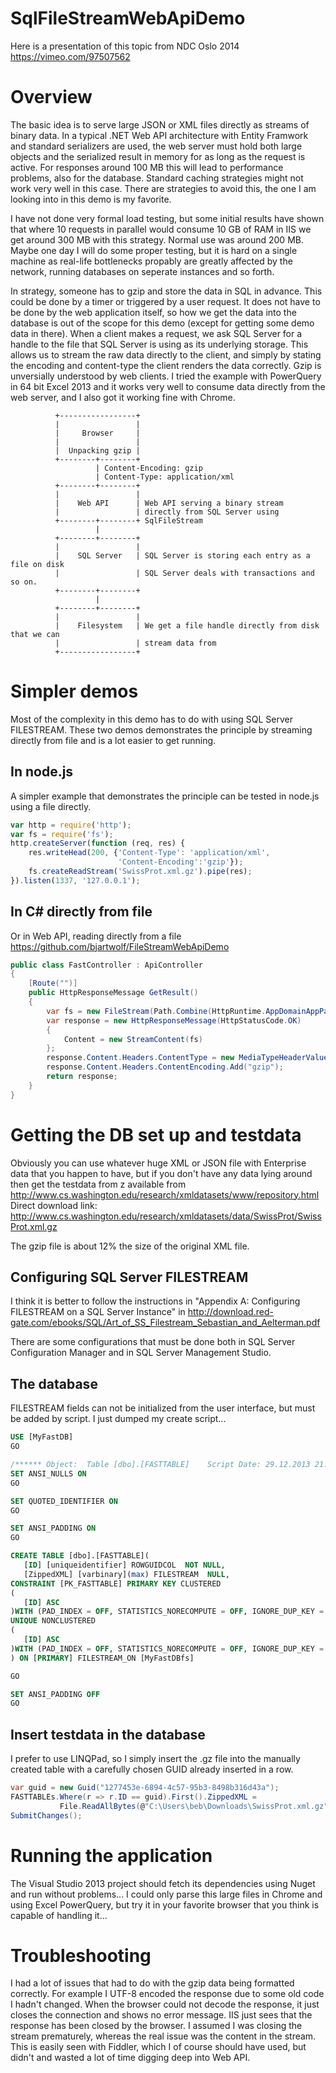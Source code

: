 SqlFileStreamWebApiDemo
=======================

Here is a presentation of this topic from NDC Oslo 2014
https://vimeo.com/97507562

# Overview
The basic idea is to serve large JSON or XML files directly as streams of binary data. In a typical .NET Web API architecture with Entity Framwork and standard serializers are used, the web server must hold both large objects and the serialized result in memory for as long as the request is active. For responses around 100 MB this will lead to performance problems, also for the database. Standard caching strategies might not work very well in this case. There are strategies to avoid this, the one I am looking into in this demo is my favorite. 

I have not done very formal load testing, but some initial results have shown that where 10 requests in parallel would consume 10 GB of RAM in IIS we get around 300 MB with this strategy. Normal use was around 200 MB. Maybe one day I will do some proper testing, but it is hard on a single machine as real-life bottlenecks propably are greatly affected by the network, running databases on seperate instances and so forth. 

In strategy, someone has to gzip and store the data in SQL in advance. This could be done by a timer or triggered by a user request. It does not have to be done by the web application itself, so how we get the data into the database is out of the scope for this demo (except for getting some demo data in there). When a client makes a request, we ask SQL Server for a handle to the file that SQL Server is using as its underlying storage. This allows us to stream the raw data directly to the client, and simply by stating the encoding and content-type the client renders the data correctly. Gzip is unversially understood by web clients. I tried the example with PowerQuery in 64 bit Excel 2013 and it works very well to consume data directly from the web server, and I also got it working fine with Chrome.

              +-----------------+
              |                 |
              |     Browser     |
              |                 |
              |  Unpacking gzip |
              +--------+--------+
                       | Content-Encoding: gzip
                       | Content-Type: application/xml
              +--------+--------+
              |                 |
              |    Web API      | Web API serving a binary stream
              |                 | directly from SQL Server using
              +--------+--------+ SqlFileStream
                       |
              +--------+--------+
              |                 |
              |    SQL Server   | SQL Server is storing each entry as a file on disk
              |                 | SQL Server deals with transactions and so on.
              +--------+--------+
                       |
              +--------+--------+
              |                 |
              |    Filesystem   | We get a file handle directly from disk that we can 
              |                 | stream data from
              +-----------------+

# Simpler demos
Most of the complexity in this demo has to do with using SQL Server FILESTREAM. These two demos demonstrates the principle by streaming directly from file and is a lot easier to get running.

## In node.js
A simpler example that demonstrates the principle can be tested in node.js using a file directly.

```javascript      
var http = require('http');
var fs = require('fs');
http.createServer(function (req, res) {
    res.writeHead(200, {'Content-Type': 'application/xml',
                        'Content-Encoding':'gzip'});  
    fs.createReadStream('SwissProt.xml.gz').pipe(res);
}).listen(1337, '127.0.0.1');
```

## In C# directly from file

Or in Web API, reading directly from a file https://github.com/bjartwolf/FileStreamWebApiDemo

```c#
public class FastController : ApiController
{
    [Route("")]
    public HttpResponseMessage GetResult()
    {
        var fs = new FileStream(Path.Combine(HttpRuntime.AppDomainAppPath, "medline13n0701.xml.gz"), FileMode.Open);
        var response = new HttpResponseMessage(HttpStatusCode.OK)
        {
            Content = new StreamContent(fs)
        };
        response.Content.Headers.ContentType = new MediaTypeHeaderValue("application/xml");
        response.Content.Headers.ContentEncoding.Add("gzip");
        return response;
    }
}
```
              
# Getting the DB set up and testdata

Obviously you can use whatever huge XML or JSON file with Enterprise data that you happen to have, but if you don't have any data lying around then get the testdata from z available from http://www.cs.washington.edu/research/xmldatasets/www/repository.html
Direct download link: http://www.cs.washington.edu/research/xmldatasets/data/SwissProt/SwissProt.xml.gz

The gzip file is about 12% the size of the original XML file.

## Configuring SQL Server FILESTREAM
I think it is better to follow the instructions in "Appendix A: Configuring FILESTREAM on a SQL Server Instance" in
http://download.red-gate.com/ebooks/SQL/Art_of_SS_Filestream_Sebastian_and_Aelterman.pdf

There are some configurations that must be done both in SQL Server Configuration Manager and in SQL Server Management Studio. 


## The database
FILESTREAM fields can not be initialized from the user interface, but must be added by script.
I just dumped my create script...
 ```sql
USE [MyFastDB]
GO

/****** Object:  Table [dbo].[FASTTABLE]    Script Date: 29.12.2013 21:47:33 ******/
SET ANSI_NULLS ON
GO

SET QUOTED_IDENTIFIER ON
GO

SET ANSI_PADDING ON
GO

CREATE TABLE [dbo].[FASTTABLE](
	[ID] [uniqueidentifier] ROWGUIDCOL  NOT NULL,
	[ZippedXML] [varbinary](max) FILESTREAM  NULL,
 CONSTRAINT [PK_FASTTABLE] PRIMARY KEY CLUSTERED 
(
	[ID] ASC
)WITH (PAD_INDEX = OFF, STATISTICS_NORECOMPUTE = OFF, IGNORE_DUP_KEY = OFF, ALLOW_ROW_LOCKS = ON, ALLOW_PAGE_LOCKS = ON) ON [PRIMARY] FILESTREAM_ON [MyFastDBfs],
UNIQUE NONCLUSTERED 
(
	[ID] ASC
)WITH (PAD_INDEX = OFF, STATISTICS_NORECOMPUTE = OFF, IGNORE_DUP_KEY = OFF, ALLOW_ROW_LOCKS = ON, ALLOW_PAGE_LOCKS = ON) ON [PRIMARY]
) ON [PRIMARY] FILESTREAM_ON [MyFastDBfs]

GO

SET ANSI_PADDING OFF
GO
 ```



## Insert testdata in the database
I prefer to use LINQPad, so I simply insert the .gz file into the manually created table with a carefully chosen GUID already inserted in a row.
 ```cs
var guid = new Guid("1277453e-6894-4c57-95b3-8498b316d43a");
FASTTABLEs.Where(r => r.ID == guid).First().ZippedXML =
			File.ReadAllBytes(@"C:\Users\beb\Downloads\SwissProt.xml.gz");
SubmitChanges();
 ```

# Running the application
The Visual Studio 2013 project should fetch its dependencies using Nuget and run without problems...
I could only parse this large files in Chrome and using Excel PowerQuery, but try it in your favorite browser that you think is capable of handling it...


# Troubleshooting

I had a lot of issues that had to do with the gzip data being formatted correctly. For example I UTF-8 encoded the response due to some old code I hadn't changed. When the browser could not decode the response, it just closes the connection and shows no error message. IIS just sees that the response has been closed by the browser. I assumed I was closing the stream prematurely, whereas the real issue was the content in the stream. This is easily seen with Fiddler, which I of course should have used, but didn't and wasted a lot of time digging deep into Web API.
